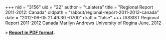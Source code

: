 +++
nid = "3156"
uid = "22"
author = "t.alatera"
title = "Regional Report 2011-2012: Canada"
oldpath = "/about/regional-report-2011-2012-canada"
date = "2012-06-05 21:49:30 -0700"
draft = "false"
+++
IASSIST Regional Report 2011-2012
Canada
Marilyn Andrews
University of Regina
June, 2012

» **[Report in PDF format](/file/about/canada_regional_report_2011-2012.pdf).**
